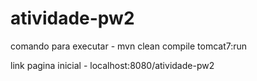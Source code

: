 # atividade-pw2

comando para executar - mvn clean compile tomcat7:run

link pagina inicial - localhost:8080/atividade-pw2
